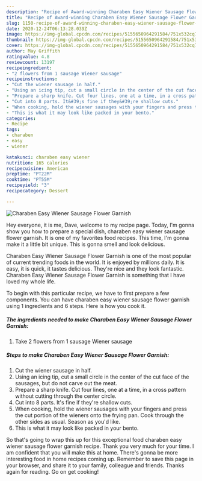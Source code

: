 ```yaml
---
description: "Recipe of Award-winning Charaben Easy Wiener Sausage Flower Garnish"
title: "Recipe of Award-winning Charaben Easy Wiener Sausage Flower Garnish"
slug: 1150-recipe-of-award-winning-charaben-easy-wiener-sausage-flower-garnish
date: 2020-12-24T06:13:28.039Z
image: https://img-global.cpcdn.com/recipes/5155650964291584/751x532cq70/charaben-easy-wiener-sausage-flower-garnish-recipe-main-photo.jpg
thumbnail: https://img-global.cpcdn.com/recipes/5155650964291584/751x532cq70/charaben-easy-wiener-sausage-flower-garnish-recipe-main-photo.jpg
cover: https://img-global.cpcdn.com/recipes/5155650964291584/751x532cq70/charaben-easy-wiener-sausage-flower-garnish-recipe-main-photo.jpg
author: May Griffith
ratingvalue: 4.8
reviewcount: 13197
recipeingredient:
- "2 flowers from 1 sausage Wiener sausage"
recipeinstructions:
- "Cut the wiener sausage in half."
- "Using an icing tip, cut a small circle in the center of the cut face of the sausages, but do not carve out the meat."
- "Prepare a sharp knife. Cut four lines, one at a time, in a cross pattern without cutting through the center circle."
- "Cut into 8 parts. It&#39;s fine if they&#39;re shallow cuts."
- "When cooking, hold the wiener sausages with your fingers and press the cut portion of the wieners onto the frying pan. Cook through the other sides as usual. Season as you&#39;d like."
- "This is what it may look like packed in your bento."
categories:
- Recipe
tags:
- charaben
- easy
- wiener

katakunci: charaben easy wiener 
nutrition: 165 calories
recipecuisine: American
preptime: "PT22M"
cooktime: "PT55M"
recipeyield: "3"
recipecategory: Dessert

---
```



![Charaben Easy Wiener Sausage Flower Garnish](https://img-global.cpcdn.com/recipes/5155650964291584/751x532cq70/charaben-easy-wiener-sausage-flower-garnish-recipe-main-photo.jpg)

Hey everyone, it is me, Dave, welcome to my recipe page. Today, I'm gonna show you how to prepare a special dish, charaben easy wiener sausage flower garnish. It is one of my favorites food recipes. This time, I'm gonna make it a little bit unique. This is gonna smell and look delicious.

Charaben Easy Wiener Sausage Flower Garnish is one of the most popular of current trending foods in the world. It is enjoyed by millions daily. It is easy, it is quick, it tastes delicious. They're nice and they look fantastic. Charaben Easy Wiener Sausage Flower Garnish is something that I have loved my whole life.




To begin with this particular recipe, we have to first prepare a few components. You can have charaben easy wiener sausage flower garnish using 1 ingredients and 6 steps. Here is how you cook it.

<!--inarticleads1-->

##### The ingredients needed to make Charaben Easy Wiener Sausage Flower Garnish:

1. Take 2 flowers from 1 sausage Wiener sausage




<!--inarticleads2-->

##### Steps to make Charaben Easy Wiener Sausage Flower Garnish:

1. Cut the wiener sausage in half.
1. Using an icing tip, cut a small circle in the center of the cut face of the sausages, but do not carve out the meat.
1. Prepare a sharp knife. Cut four lines, one at a time, in a cross pattern without cutting through the center circle.
1. Cut into 8 parts. It&#39;s fine if they&#39;re shallow cuts.
1. When cooking, hold the wiener sausages with your fingers and press the cut portion of the wieners onto the frying pan. Cook through the other sides as usual. Season as you&#39;d like.
1. This is what it may look like packed in your bento.




So that's going to wrap this up for this exceptional food charaben easy wiener sausage flower garnish recipe. Thank you very much for your time. I am confident that you will make this at home. There's gonna be more interesting food in home recipes coming up. Remember to save this page in your browser, and share it to your family, colleague and friends. Thanks again for reading. Go on get cooking!

